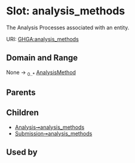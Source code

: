 
# Slot: analysis_methods


The Analysis Processes associated with an entity.

URI: [GHGA:analysis_methods](https://w3id.org/GHGA/analysis_methods)


## Domain and Range

None &#8594;  <sub>0..\*</sub> [AnalysisMethod](AnalysisMethod.md)

## Parents


## Children

 *  [Analysis➞analysis_methods](Analysis_analysis_methods.md)
 *  [Submission➞analysis_methods](Submission_analysis_methods.md)

## Used by

